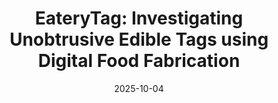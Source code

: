 ---
title: "EateryTag: Investigating Unobtrusive Edible Tags using Digital Food Fabrication"
authors:
- Yamato Miyatake
- Parinya Punpongsanon

date: "2025-10-04"
doi: ""

# Schedule page publish date (NOT publication's date).
publishDate: "2025-10-04"

# 0 = Uncategorized
# 1 = Journal paper 
# 2 = Journal JP
# 3 = Conference Oral
# 4 = Conference demo
# 5 = Conference jp
# 6 = Book
# 7 = Book section
# 8 = Patent
publication_types: ["1"]

# Publication name and optional abbreviated publication name.
publication: "Frontiers in Nutrition (To appear)"
#publication_short: TVCG

abstract: 

# Summary. An optional shortened abstract.
summary: 
tags:
- "Journal paper"
featured: true
url_pdf: 

# Featured image
# To use, add an image named `featured.jpg/png` to your page's folder. 


# Associated Projects (optional).
#   Associate this publication with one or more of your projects.
#   Simply enter your project's folder or file name without extension.
#   E.g. `internal-project` references `content/project/internal-project/index.md`.
#   Otherwise, set `projects: []`.
projects:
- interiqr

# Slides (optional).
#   Associate this publication with Markdown slides.
#   Simply enter your slide deck's filename without extension.
#   E.g. `slides: "example"` references `content/slides/example/index.md`.
#   Otherwise, set `slides: ""`.
# slides: example
---